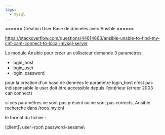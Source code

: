 ```yaml
---
tags:
  - mysql
---
```


====== Création User Base de données avec Ansible ======

https://stackoverflow.com/questions/44614863/ansible-unable-to-find-my-cnf-cant-connect-to-local-mysql-server

Le module Ansible pour créer un utilisateur demande 3 paramètres:
  - login_host
  - login_user
  - login_password


pour la création d'un base de données le paramètre login_host n'est pas indispensable
le user doit être accessible depuis l’extérieur (erreor 2003 can connect)

si ces paramètres ne sont pas présent ou ne sont pas corrects, Ansible recherche dans  /root/.my.cnf

le format du fichier :

[client]\\
user=root\\
password=sesame\\
